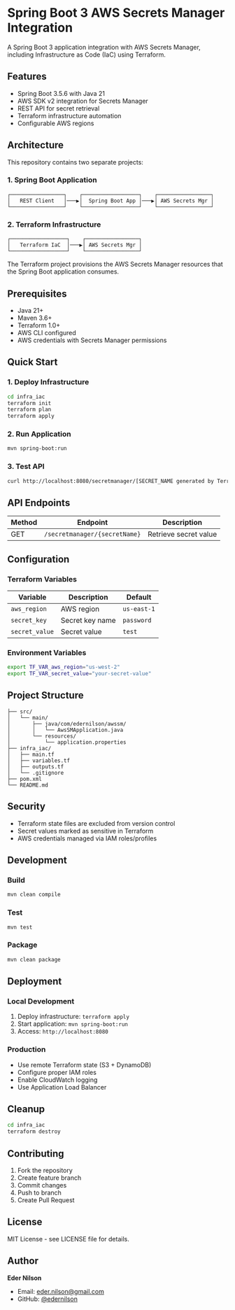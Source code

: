 # Spring Boot 3 AWS Secrets Manager Integration

A Spring Boot 3 application integration with AWS Secrets Manager, including Infrastructure as Code (IaC) using Terraform.

## Features

- Spring Boot 3.5.6 with Java 21
- AWS SDK v2 integration for Secrets Manager
- REST API for secret retrieval
- Terraform infrastructure automation
- Configurable AWS regions

## Architecture

This repository contains two separate projects:

### 1. Spring Boot Application
```
┌─────────────────┐    ┌──────────────────┐    ┌─────────────────┐
│   REST Client   │───▶│  Spring Boot App │───▶│ AWS Secrets Mgr │
└─────────────────┘    └──────────────────┘    └─────────────────┘
```

### 2. Terraform Infrastructure
```
┌──────────────────┐    ┌─────────────────┐
│   Terraform IaC  │───▶│ AWS Secrets Mgr │
└──────────────────┘    └─────────────────┘
```

The Terraform project provisions the AWS Secrets Manager resources that the Spring Boot application consumes.

## Prerequisites

- Java 21+
- Maven 3.6+
- Terraform 1.0+
- AWS CLI configured
- AWS credentials with Secrets Manager permissions

## Quick Start

### 1. Deploy Infrastructure

```bash
cd infra_iac
terraform init
terraform plan
terraform apply
```

### 2. Run Application

```bash
mvn spring-boot:run
```

### 3. Test API

```bash
curl http://localhost:8080/secretmanager/[SECRET_NAME generated by Terraform output]
```

## API Endpoints

| Method | Endpoint | Description |
|--------|----------|-------------|
| GET | `/secretmanager/{secretName}` | Retrieve secret value |

## Configuration

### Terraform Variables

| Variable | Description | Default |
|----------|-------------|---------|
| `aws_region` | AWS region | `us-east-1` |
| `secret_key` | Secret key name | `password` |
| `secret_value` | Secret value | `test` |

### Environment Variables

```bash
export TF_VAR_aws_region="us-west-2"
export TF_VAR_secret_value="your-secret-value"
```

## Project Structure

```
├── src/
│   └── main/
│       ├── java/com/edernilson/awssm/
│       │   └── AwsSMApplication.java
│       └── resources/
│           └── application.properties
├── infra_iac/
│   ├── main.tf
│   ├── variables.tf
│   ├── outputs.tf
│   └── .gitignore
├── pom.xml
└── README.md
```

## Security

- Terraform state files are excluded from version control
- Secret values marked as sensitive in Terraform
- AWS credentials managed via IAM roles/profiles

## Development

### Build

```bash
mvn clean compile
```

### Test

```bash
mvn test
```

### Package

```bash
mvn clean package
```

## Deployment

### Local Development

1. Deploy infrastructure: `terraform apply`
2. Start application: `mvn spring-boot:run`
3. Access: `http://localhost:8080`

### Production

- Use remote Terraform state (S3 + DynamoDB)
- Configure proper IAM roles
- Enable CloudWatch logging
- Use Application Load Balancer

## Cleanup

```bash
cd infra_iac
terraform destroy
```

## Contributing

1. Fork the repository
2. Create feature branch
3. Commit changes
4. Push to branch
5. Create Pull Request

## License

MIT License - see LICENSE file for details.

## Author

**Eder Nilson**
- Email: eder.nilson@gmail.com
- GitHub: [@edernilson](https://github.com/edernilson)